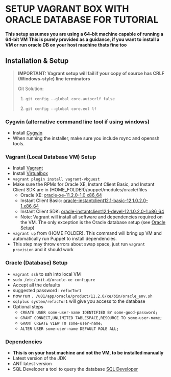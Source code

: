 # SETUP VAGRANT BOX WITH ORACLE DATABASE FOR TUTORIAL

**This setup assumes you are using a 64-bit machine capable of running a 64-bit VM**
**This is purely provided as a guidance, if you want to install a VM or run oracle DB on your host machine thats fine too**

## Installation & Setup

> **IMPORTANT: Vagrant setup will fail if your copy of source has CRLF (Windows-style) line terminators**
>
> Git Solution:
>
>   1. `git config --global core.autocrlf false`
>
>   2. `git config --global core.eol lf`
>

### Cygwin (alternative command line tool if using windows)

* Install [Cygwin](https://www.cygwin.com/)
* When running the installer, make sure you include rsync and openssh tools.

### <a name="vagrant-developer-box-setup"></a>Vagrant (Local Database VM) Setup

* Install [Vagrant](https://www.vagrantup.com/)
* Install [Virtualbox](https://www.virtualbox.org/)
* `vagrant plugin install vagrant-vbguest`
* Make sure the RPMs for Oracle XE, Instant Client Basic, and Instant Client SDK are in
(HOME_FOLDER)/puppet/modules/oracle/files
  * Oracle XE: [oracle-xe-11.2.0-1.0.x86_64](http://download.oracle.com/otn/linux/oracle11g/xe/oracle-xe-11.2.0-1.0.x86_64.rpm.zip)
  * Instant Client Basic: [oracle-instantclient12.1-basic-12.1.0.2.0-1.x86_64](http://www.oracle.com/technetwork/topics/linuxx86-64soft-092277.html)
  * Instant Client SDK: [oracle-instantclient12.1-devel-12.1.0.2.0-1.x86_64](http://www.oracle.com/technetwork/topics/linuxx86-64soft-092277.html)
  * Note: Vagrant will install all software and dependencies required on the VM. The only exception is the Oracle database setup (see [Oracle Setup](#oracle-setup))
* `vagrant up` from (HOME FOLDER). This command will bring up VM and automatically run Puppet to install dependencies.
* This step may throw errors about swap space, just run `vagrant provision` and it should work

### <a name="oracle-setup"></a>Oracle (Database) Setup

* `vagrant ssh` to ssh into local VM
* `sudo /etc/init.d/oracle-xe configure`
* Accept all the defaults
* suggested password : `refacTor1`
* now run `. /u01/app/oracle/product/11.2.0/xe/bin/oracle_env.sh`
* `sqlplus system/refacTor1` will give you access to the database
* Optional steps
  * `CREATE USER some-user-name IDENTIFIED BY some-good-password;`
  * `GRANT CONNECT,UNLIMITED TABLESPACE,RESOURCE TO some-user-name;`
  * `GRANT CREATE VIEW TO some-user-name;`
  * `ALTER USER some-user-name DEFAULT ROLE ALL;`
  

### Dependencies

* **This is on your host machine and not the VM, to be installed manually**
* Latest version of the JDK
* ANT latest version
* SQL Developer a tool to query the database [SQL Developer](http://www.oracle.com/technetwork/developer-tools/sql-developer/downloads/index.html)
